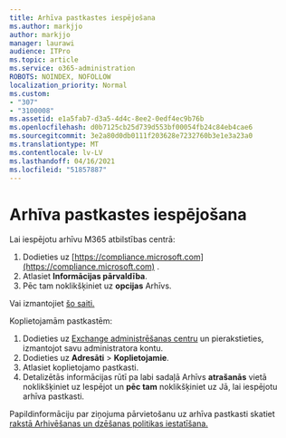 ```yaml
---
title: Arhīva pastkastes iespējošana
ms.author: markjjo
author: markjjo
manager: laurawi
audience: ITPro
ms.topic: article
ms.service: o365-administration
ROBOTS: NOINDEX, NOFOLLOW
localization_priority: Normal
ms.custom:
- "307"
- "3100008"
ms.assetid: e1a5fab7-d3a5-4d4c-8ee2-0edf4ec9b76b
ms.openlocfilehash: d0b7125cb25d739d553bf00054fb24c84eb4cae6
ms.sourcegitcommit: 3e2a80d0db0111f203628e7232760b3e1e3a23a0
ms.translationtype: MT
ms.contentlocale: lv-LV
ms.lasthandoff: 04/16/2021
ms.locfileid: "51857887"
---
```

# <a name="enable-an-archive-mailbox"></a>Arhīva pastkastes iespējošana

Lai iespējotu arhīvu M365 atbilstības centrā:

1. Dodieties uz [https://compliance.microsoft.com](https://compliance.microsoft.com) .
2. Atlasiet **Informācijas pārvaldība**.
3. Pēc tam noklikšķiniet uz **opcijas** Arhīvs.

Vai izmantojiet [šo saiti.](https://sip.compliance.microsoft.com/informationgovernance?viewid=archive)  

Koplietojamām pastkastēm:

1. Dodieties uz [Exchange administrēšanas centru](https://outlook.office365.com/ecp) un pierakstieties, izmantojot savu administratora kontu.
2. Dodieties uz **Adresāti**  >  **Koplietojamie**.
3. Atlasiet koplietojamo pastkasti.
4. Detalizētās informācijas rūtī pa labi sadaļā Arhīvs **atrašanās** vietā  noklikšķiniet uz Iespējot un **pēc tam** noklikšķiniet uz Jā, lai iespējotu arhīva pastkasti.

Papildinformāciju par ziņojuma pārvietošanu uz arhīva pastkasti skatiet [rakstā Arhivēšanas un dzēšanas politikas iestatīšana.](https://docs.microsoft.com//office365/securitycompliance/set-up-an-archive-and-deletion-policy-for-mailboxes)
